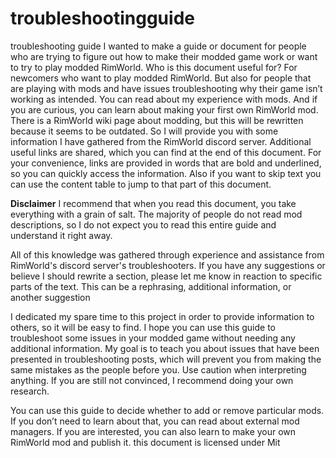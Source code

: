 # troubleshootingguide
troubleshooting guide
I wanted to make a guide or document for people who are trying to figure out how to make their modded game work or want to try to play modded RimWorld. Who is this document useful for? For newcomers who want to play modded RimWorld. But also for people that are playing with mods and have issues troubleshooting why their game isn’t working as intended. You can read about my experience with mods. And if you are curious, you can learn about making your first own RimWorld mod. There is a RimWorld wiki page about modding, but this will be rewritten because it seems to be outdated. So I will provide you with some information I have gathered from the RimWorld discord server. Additional useful links are shared, which you can find at the end of this document. 
For your convenience, links are provided in words that are bold and underlined, so you can quickly access the information. Also if you want to skip text you can use the content table to jump to that part of this document. 

**Disclaimer** I recommend that when you read this document, you take everything with a grain of salt. The majority of people do not read mod descriptions, so I do not expect you to read this entire guide and understand it right away. 

All of this knowledge was gathered through experience and assistance from RimWorld's discord server's troubleshooters. If you have any suggestions or believe I should rewrite a section, please let me know in reaction to specific parts of the text. This can be a rephrasing, additional information, or another suggestion

I dedicated my spare time to this project in order to provide information to others, so it will be easy to find. I hope you can use this guide to troubleshoot some issues in your modded game without needing any additional information. 
My goal is to teach you about issues that have been presented in troubleshooting posts, which will prevent you from making the same mistakes as the people before you. Use caution when interpreting anything. If you are still not convinced, I recommend doing your own research. 

You can use this guide to decide whether to add or remove particular mods. If you don’t need to learn about that, you can read about external mod managers. If you are interested, you can also learn to make your own RimWorld mod and publish it.
this document is licensed under Mit 
